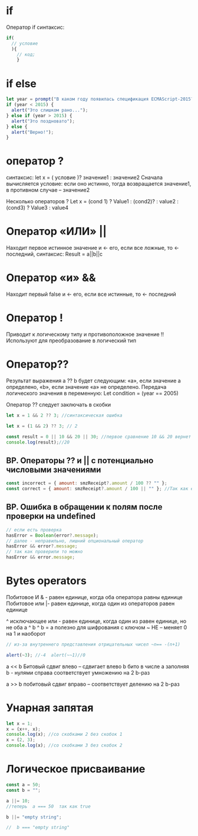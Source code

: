 # if

Оператор if синтаксис:

```js
if(
  // условие
  ){
    // код;
    }
```

# if else

```js
let year = prompt("В каком году появилась спецификация ECMAScript-2015?", "");
if (year < 2015) {
  alert("Это слишком рано...");
} else if (year > 2015) {
  alert("Это поздновато");
} else {
  alert("Верно!");
}
```

# оператор ?

синтаксис: let x = ( условие )? значение1 : значение2
Сначала вычисляется условие: если оно истинно, тогда возвращается значение1, в противном случае – значение2

Несколько операторов ? Let x = (cond 1) ? Value1 : (cond2)? : value2 : (cond3) ? Value3 : value4

# Оператор «ИЛИ» ||

Находит первое истинное значение и ← его, если все ложные, то ← последний, синтаксис: Result = a||b||c

# Оператор «и» &&

Находит первый false и ← его, если все истинные, то ← последний

# Оператор !

Приводит к логическому типу и противоположное значение !! Используют для преобразование в логический тип

# Оператор??

Результат выражения a ?? b будет следующим: «a», если значение a определено, «b», если значение «a» не определено.
Передача логического значения в переменную: Let condition = (year == 2005)

Оператор ?? следует заключать в скобки

```js
let x = 1 && 2 ?? 3; //синтаксическая ошибка

let x = (1 && 2) ?? 3; // 2

const result = 0 || 10 && 20 || 30; //первое сравнение 10 && 20 вернет 20
console.log(result);//20
```

## BP. Операторы ?? и || с потенциально числовыми значениями

```js
const incorrect = { amount: smzReceipt?.amount / 100 ?? "" };
const correct = { amount: smzReceipt?.amount / 100 || "" }; //Так как если слева NaN
```

## BP. Ошибка в обращении к полям после проверки на undefined

```js
// если есть проверка
hasError = Boolean(error?.message);
// далее - неправильно, лишний опциональный оператор
hasError && error?.message;
// так как проверили то можно
hasError && error.message;
```

# Bytes operators

Побитовое И & - равен единице, когда оба оператора равны единице
Побитовое или |- равен единице, когда один из операторов равен единице

^ исключающее или - равен единице, когда один из равен единице, но не оба a ^ b ^ b = a полезно для шифрования с ключом
~ НЕ – меняет 0 на 1 и наоборот

```js
// из-за внутреннего представления отрицательных чисел ~n== -(n+1)

alert(~3); //-4  alert(~~1)//0
```

a << b Битовый сдвиг влево – сдвигает влево b бито в числе a заполняя b - нулями справа соответствует умножению на 2 b-раз

a >> b побитовый сдвиг вправо – соответствует делению на 2 b-раз

# Унарная запятая

```js
let x = 1;
x = (x++, x);
console.log(x); //со скобками 2 без скобок 1
x = (2, 3);
console.log(x); //со скобками 3 без скобок 2
```

# Логическое присваивание

```js
const a = 50;
const b = "";

a ||= 10;
//теперь  a === 50  так как true

b ||= "empty string";

//  b === "empty string"
```
